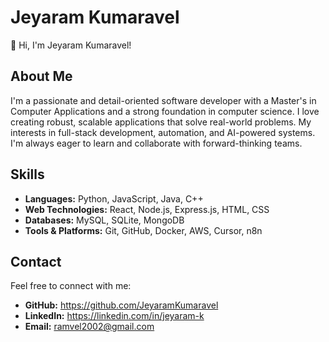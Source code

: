 # Jeyaram Kumaravel

👋 Hi, I'm Jeyaram Kumaravel!

## About Me

I'm a passionate and detail-oriented software developer with a Master's in Computer Applications and a strong foundation in computer science. I love creating robust, scalable applications that solve real-world problems. My interests in full-stack development, automation, and AI-powered systems. I'm always eager to learn and collaborate with forward-thinking teams.

## Skills

* **Languages:** Python, JavaScript, Java, C++ 
* **Web Technologies:** React, Node.js, Express.js, HTML, CSS
* **Databases:** MySQL, SQLite, MongoDB
* **Tools \& Platforms:** Git, GitHub, Docker, AWS, Cursor, n8n

## Contact

Feel free to connect with me:

* **GitHub:** https://github.com/JeyaramKumaravel
* **LinkedIn:** https://linkedin.com/in/jeyaram-k
* **Email:** ramvel2002@gmail.com
